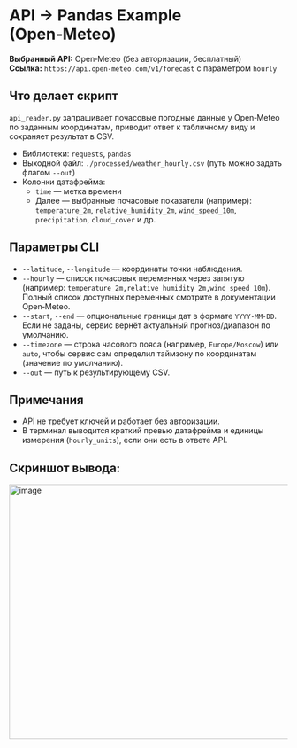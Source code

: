 # API → Pandas Example (Open‑Meteo)

**Выбранный API:** Open‑Meteo (без авторизации, бесплатный)  
**Ссылка:** `https://api.open-meteo.com/v1/forecast` с параметром `hourly`  

## Что делает скрипт
`api_reader.py` запрашивает почасовые погодные данные у Open‑Meteо по заданным координатам, приводит ответ к табличному виду и сохраняет результат в CSV.

- Библиотеки: `requests`, `pandas`
- Выходной файл: `./processed/weather_hourly.csv` (путь можно задать флагом `--out`)
- Колонки датафрейма:
  - `time` — метка времени
  - Далее — выбранные почасовые показатели (например):  
    `temperature_2m`, `relative_humidity_2m`, `wind_speed_10m`, `precipitation`, `cloud_cover` и др.


## Параметры CLI
- `--latitude`, `--longitude` — координаты точки наблюдения.
- `--hourly` — список почасовых переменных через запятую (например: `temperature_2m,relative_humidity_2m,wind_speed_10m`). Полный список доступных переменных смотрите в документации Open‑Meteo.
- `--start`, `--end` — опциональные границы дат в формате `YYYY-MM-DD`. Если не заданы, сервис вернёт актуальный прогноз/диапазон по умолчанию.
- `--timezone` — строка часового пояса (например, `Europe/Moscow`) или `auto`, чтобы сервис сам определил таймзону по координатам (значение по умолчанию).
- `--out` — путь к результирующему CSV.

## Примечания
- API не требует ключей и работает без авторизации.
- В терминал выводится краткий превью датафрейма и единицы измерения (`hourly_units`), если они есть в ответе API.

## Скриншот вывода:
<img width="983" height="460" alt="image" src="https://github.com/user-attachments/assets/d3fea6df-32fc-4995-bab7-c320720d32bc" />

